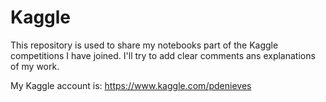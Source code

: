 # Kaggle

This repository is used to share my notebooks part of the Kaggle competitions I have joined. I'll try to add clear comments ans explanations of my work.

My Kaggle account is: https://www.kaggle.com/pdenieves

